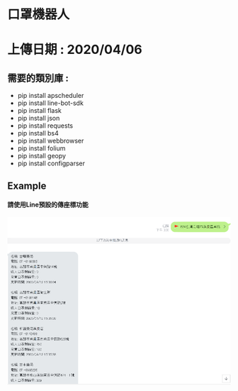 # 口罩機器人 

# 上傳日期 : 2020/04/06</h1>

## 需要的類別庫 :
* pip install apscheduler
* pip install line-bot-sdk
* pip install flask
* pip install json
* pip install requests
* pip install bs4
* pip install webbrowser
* pip install folium
* pip install geopy
* pip install configparser

## Example
#### 請使用Line預設的傳座標功能
<img src="Example.PNG" alt="Something Wrong">
